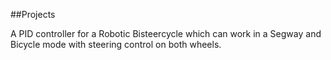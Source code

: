##Projects

A PID controller for a Robotic Bisteercycle which can work in a Segway and Bicycle mode with steering control on both wheels.
